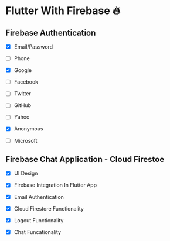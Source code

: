 # Flutter With Firebase 🔥


##  Firebase Authentication

- [x] Email/Password
- [ ] Phone
- [x] Google
- [ ] Facebook
- [ ] Twitter
- [ ] GitHub
- [ ] Yahoo
- [x] Anonymous
- [ ] Microsoft




##  Firebase Chat Application - Cloud Firestoe

- [x] UI Design
- [x] Firebase Integration In Flutter App
- [x] Email Authentication
- [x] Cloud Firestore Functionality
- [x] Logout Functionality
- [x] Chat Funcationality





<!---

##      Firebase Database - Realtime Database

- [ ] Name Field
- [x] Name Field



##      Firebase Database - Cloud Firestore

- [ ] Name Field
- [x] Name Field


##      Firebase - Storage

- [ ] Name Field
- [x] Name Field


##      Firebase ML Kit

- [ ] Name Field
- [x] Name Field


--->


